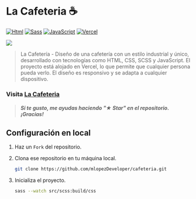 # La Cafeteria ☕

[![Html](https://img.shields.io/badge/html-orange?style=for-the-badge&logo=html&logoColor=white&labelColor=101010)](#)
[![Sass](https://img.shields.io/badge/Sass-1.77.6+-pink?style=for-the-badge&logo=sass&logoColor=white&labelColor=101010)](https://sass-lang.com/)
[![JavaScript](https://img.shields.io/badge/Javascript-yellow?style=for-the-badge&logo=javascript&logoColor=white&labelColor=101010)](#)
[![Vercel](https://img.shields.io/badge/Vercel-static-gray?style=for-the-badge&logo=vercel&logoColor=white&labelColor=101010)](https://vercel.com)

<a href="https://github.com/mlopezDeveloper/cafeteria"><img src="https://github.com/user-attachments/assets/a5cce48a-04fc-4080-87f1-d891c0f11349"/></a>

>La Cafetería - Diseño de una cafetería con un estilo industrial y único, desarrollado con tecnologías como HTML, CSS, SCSS y JavaScript. El proyecto está alojado en Vercel, lo que permite que cualquier persona pueda verlo. El diseño es responsivo y se adapta a cualquier dispositivo.

### Visita [La Cafeteria](https://cafeteria-jet-sigma.vercel.app/)

> ##### Si te gusto, me ayudas haciendo "★ Star" en el repositorio. ¡Gracias!

## Configuración en local

1. Haz un `Fork` del repositorio.
2. Clona ese repositorio en tu máquina local.

    ```bash 
    git clone https://github.com/mlopezDeveloper/cafeteria.git
    ```
3. Inicializa el proyecto.

    ```bash
    sass --watch src/scss:build/css
    ```



